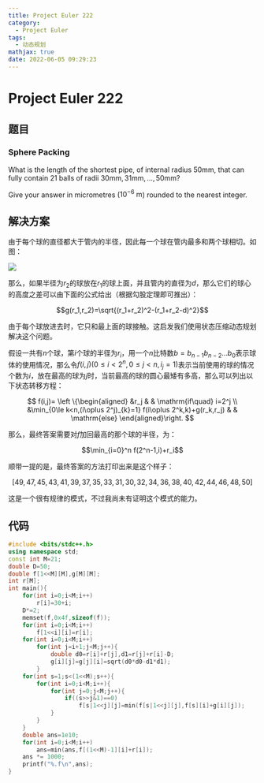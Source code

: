 ```yaml
---
title: Project Euler 222
category:
  - Project Euler
tags:
  - 动态规划
mathjax: true
date: 2022-06-05 09:29:23
---
```


<escape><!-- more --></escape>

# Project Euler 222

## 题目

### Sphere Packing

What is the length of the shortest pipe, of internal radius $50\mathrm{mm}$, that can fully contain $21$ balls of radii $30\mathrm{mm}, 31\mathrm{mm}, \dots, 50\mathrm{mm}$?

Give your answer in micrometres ($10^{-6} \text{ m}$) rounded to the nearest integer.

## 解决方案

由于每个球的直径都大于管内的半径，因此每一个球在管内最多和两个球相切。如图：

![](../images/p222-1.png)

那么，如果半径为$r_2$的球放在$r_1$的球上面，并且管内的直径为$d$，那么它们的球心的高度之差可以由下面的公式给出（根据勾股定理即可推出）：

$$g(r_1,r_2)=\sqrt{(r_1+r_2)^2-(r_1+r_2-d)^2}$$

由于每个球放进去时，它只和最上面的球接触。这启发我们使用状态压缩动态规划解决这个问题。

假设一共有$n$个球，第$i$个球的半径为$r_i$，用一个$n$比特数$b=b_{n-1}b_{n-2}\dots b_0$表示球体的使用情况，那么令$f(i,j)(0\le i<2^n,0\le j< n,i_j=1)$表示当前使用的球的情况个数为$i$，放在最高的球为$j$时，当前最高的球的圆心最矮有多高，那么可以列出以下状态转移方程：

$$
f(i,j)=
\left \{\begin{aligned}
  &r_j  & & \mathrm{if\quad} i=2^j \\
  &\min_{0\le k<n,(i\oplus 2^j)_{k}=1} f(i\oplus 2^k,k)+g(r_k,r_j) & & \mathrm{else}
\end{aligned}\right.
$$

那么，最终答案需要对$f$加回最高的那个球的半径，为：

$$\min_{i=0}^n f(2^n-1,i)+r_i$$

顺带一提的是，最终答案的方法打印出来是这个样子：

$$[49, 47, 45, 43, 41, 39, 37, 35, 33, 31, 30, 32, 34, 36, 38, 40, 42, 44, 46, 48, 50]$$

这是一个很有规律的模式，不过我尚未有证明这个模式的能力。

## 代码

```C++
#include <bits/stdc++.h>
using namespace std;
const int M=21;
double D=50;
double f[1<<M][M],g[M][M];
int r[M];
int main(){
    for(int i=0;i<M;i++)
        r[i]=30+i;
    D*=2;
    memset(f,0x4f,sizeof(f));
    for(int i=0;i<M;i++)
        f[1<<i][i]=r[i];
    for(int i=0;i<M;i++)
        for(int j=i+1;j<M;j++){
            double d0=r[i]+r[j],d1=r[j]+r[i]-D;
            g[i][j]=g[j][i]=sqrt(d0*d0-d1*d1);
        }
    for(int s=1;s<(1<<M);s++){
        for(int i=0;i<M;i++){
            for(int j=0;j<M;j++){
                if((s>>j&1)==0)
                    f[s|1<<j][j]=min(f[s|1<<j][j],f[s][i]+g[i][j]);
            }
        }
    }
    double ans=1e10;
    for(int i=0;i<M;i++)
        ans=min(ans,f[(1<<M)-1][i]+r[i]);
    ans *= 1000;
    printf("%.f\n",ans);
}

```
